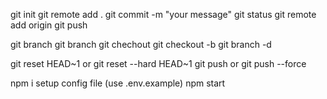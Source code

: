 <!-- upload a file or Init Command-->
git init
git remote add . 
git commit -m "your message" 
git status
git remote add origin <Link>
git push <remote name>


<!-- branch commands-->
git branch 
git branch
git chechout <branch name>
git checkout -b <New Branch Name>
git branch -d <branch name>

<!-- undoing changes-->
git reset HEAD~1 or git reset --hard HEAD~1
git push or git push --force


<!-- running the server -->
npm i
setup config file (use .env.example)
npm start